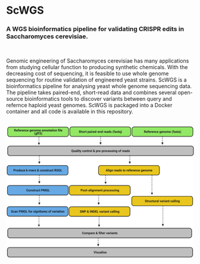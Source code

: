 # ScWGS
### A WGS bioinformatics pipeline for validating CRISPR edits in Saccharomyces cerevisiae.
<br />

Genomic engineering of Saccharomyces cerevisiae has many applications from studying cellular function to producing synthetic chemicals. With the decreasing cost of sequencing, it is feasible to use whole genome sequencing for routine validation of engineered yeast strains. ScWGS is a bioinformatics pipeline for analysing yeast whole genome sequencing data. The pipeline takes paired-end, short-read data and combines several open-source bioinformatics tools to discover variants between query and refernce haploid yeast genomes. ScWGS is packaged into a Docker container and all code is available in this repository. <br />
<br />

![ScWGS pipeline](https://github.com/OscarW99/ScWGS/blob/main/CRISPR%20validation%20pipeline.png?raw=true) <br />
